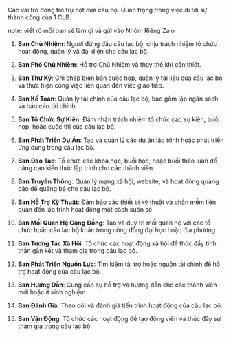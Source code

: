 Các vai trò đóng trò trụ cột của câu bộ. Quan trọng trong việc đi tới sự thành công của 1 CLB. 

note: viết rõ mỗi ban sẽ làm gì và gửi vào Nhóm Riêng Zalo
1. **Ban Chủ Nhiệm**: Người đứng đầu câu lạc bộ, chịu trách nhiệm tổ chức hoạt động, quản lý và đại diện cho câu lạc bộ.
    
2. **Ban Phó Chủ Nhiệm**: Hỗ trợ Chủ Nhiệm và thay thế khi cần thiết.
    
3. **Ban Thư Ký**: Ghi chép biên bản cuộc họp, quản lý tài liệu của câu lạc bộ và thực hiện công việc liên quan đến việc giao tiếp.
    
4. **Ban Kế Toán**: Quản lý tài chính của câu lạc bộ, bao gồm lập ngân sách và báo cáo tài chính.
    
5. **Ban Tổ Chức Sự Kiện**: Đảm nhận trách nhiệm tổ chức các sự kiện, buổi họp, hoặc cuộc thi của câu lạc bộ.
    
6. **Ban Phát Triển Dự Án**: Tạo và quản lý các dự án lập trình hoặc phát triển ứng dụng trong câu lạc bộ.
    
7. **Ban Đào Tạo**: Tổ chức các khóa học, buổi học, hoặc buổi thảo luận để nâng cao kiến thức lập trình cho các thành viên.
    
8. **Ban Truyền Thông**: Quản lý mạng xã hội, website, và hoạt động quảng cáo để quảng bá cho câu lạc bộ.
    
9. **Ban Hỗ Trợ Kỹ Thuật**: Đảm bảo các thiết bị kỹ thuật và phần mềm liên quan đến lập trình hoạt động một cách suôn sẻ.
    
10. **Ban Mối Quan Hệ Cộng Đồng**: Tạo và duy trì mối quan hệ với các tổ chức hoặc câu lạc bộ khác trong cộng đồng đại học hoặc địa phương.
    
11. **Ban Tương Tác Xã Hội**: Tổ chức các hoạt động xã hội để thúc đẩy tinh thần gắn kết và tham gia trong câu lạc bộ.
    
12. **Ban Phát Triển Nguồn Lực**: Tìm kiếm tài trợ hoặc nguồn tài chính để hỗ trợ hoạt động của câu lạc bộ.
    
13. **Ban Hướng Dẫn**: Cung cấp sự hỗ trợ và hướng dẫn cho các thành viên mới hoặc ít kinh nghiệm.
    
14. **Ban Đánh Giá**: Theo dõi và đánh giá tiến trình hoạt động của câu lạc bộ.
    
15. **Ban Vận Động**: Tổ chức các hoạt động để tạo động viên và thúc đẩy sự tham gia trong câu lạc bộ.
    


